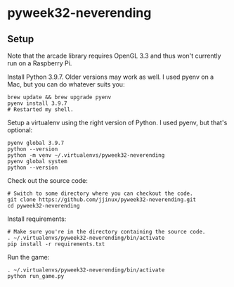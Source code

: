 # pyweek32-neverending

## Setup

Note that the arcade library requires OpenGL 3.3 and thus won't currently run on a Raspberry Pi.

Install Python 3.9.7. Older versions may work as well. I used pyenv on a Mac, but you can do whatever suits you:

```
brew update && brew upgrade pyenv
pyenv install 3.9.7
# Restarted my shell.
```

Setup a virtualenv using the right version of Python. I used pyenv, but that's optional:

```
pyenv global 3.9.7
python --version
python -m venv ~/.virtualenvs/pyweek32-neverending
pyenv global system
python --version
```

Check out the source code:

```
# Switch to some directory where you can checkout the code.
git clone https://github.com/jjinux/pyweek32-neverending.git
cd pyweek32-neverending
```

Install requirements:

```
# Make sure you're in the directory containing the source code.
. ~/.virtualenvs/pyweek32-neverending/bin/activate
pip install -r requirements.txt
```

Run the game:

```
. ~/.virtualenvs/pyweek32-neverending/bin/activate
python run_game.py
```

